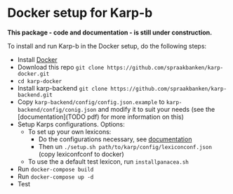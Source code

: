 Docker setup for Karp-b
=======================

**This package - code and documentation - is still under construction.**

To install and run Karp-b in the Docker setup, do the following steps:

* Install [Docker](TODO)
* Download this repo `git clone https://github.com/spraakbanken/karp-docker.git`
* `cd karp-docker`
* Install karp-backend `git clone https://github.com/spraakbanken/karp-backend.git`
* Copy `karp-backend/config/config.json.example` to `karp-backend/config/conig.json` and modify it to suit your needs
  (see the [documentation](TODO pdf) for more information on this)
* Setup Karps configurations. Options:
    * To set up your own lexicons:
        * Do the configurations necessary, see [documentation](TODO)
        * Then un `./setup.sh path/to/karp/config/lexiconconf.json` (copy lexiconfconf to docker)
    * To use the a default test lexicon, run `installpanacea.sh`
* Run `docker-compose build`
* Run `docker-compose up -d`
* Test

